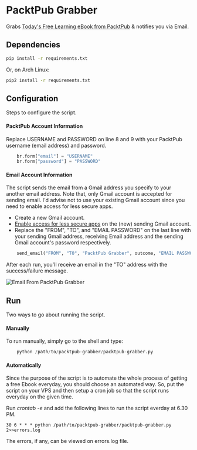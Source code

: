 # PacktPub Grabber

Grabs [Today's Free Learning eBook from PacktPub](https://www.packtpub.com/packt/offers/free-learning) & notifies you via Email.

## Dependencies

```sh
pip install -r requirements.txt
```
Or, on Arch Linux:
```sh
pip2 install -r requirements.txt
```
## Configuration
Steps to configure the script.

#### PacktPub Account Information
Replace USERNAME and PASSWORD on line 8 and 9 with your PacktPub username (email address) and password.

```python
    br.form["email"] = "USERNAME"
    br.form["password"] = "PASSWORD"
```

#### Email Account Information

The script sends the email from a Gmail address you specify to your another email address. Note that, only Gmail account is accepted for sending email. I'd advise not to use your existing Gmail account since you need to enable access for less secure apps. 

* Create a new Gmail account.
* [Enable access for less secure apps](https://support.google.com/accounts/answer/6010255?hl=en) on the (new) sending Gmail account.
* Replace the "FROM", "TO", and "EMAIL PASSWORD" on the last line with your sending Gmail address, receiving Email address and the sending Gmail account's password respectively. 

```python
    send_email("FROM", "TO", "PacktPub Grabber", outcome, "EMAIL PASSWORD")
``` 
After each run, you'll receive an email in the "TO" address with the success/failure message.

![Email From PacktPub Grabber](https://cloud.githubusercontent.com/assets/5013296/17832328/c5f7f45c-671f-11e6-986f-cd78133329d4.png)

## Run
Two ways to go about running the script.

#### Manually
To run manually, simply go to the shell and type:

```python
    python /path/to/packtpub-grabber/packtpub-grabber.py
```
#### Automatically
Since the purpose of the script is to automate the whole process of getting a free Ebook everyday, you should choose an automated way. So, put the script on your VPS and then setup a cron job so that the script runs everyday on the given time. 

Run _crontab -e_ and add the following lines to run the script everday at 6.30 PM. 

```
30 6 * * * python /path/to/packtpub-grabber/packtpub-grabber.py 2>>errors.log
```

The errors, if any, can be viewed on errors.log file.
